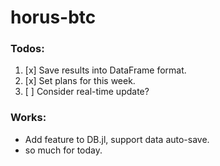 # horus-btc

### Todos:

1. [x] Save results into DataFrame format.
2. [x] Set plans for this week.
3. [ ] Consider real-time update?


### Works:

- Add feature to DB.jl, support data auto-save.
- so much for today.





